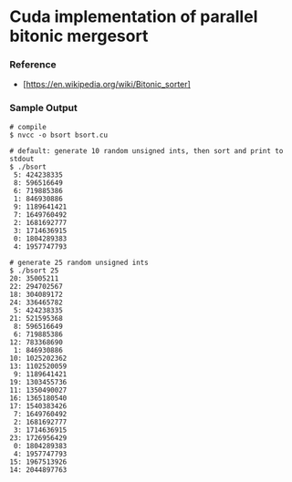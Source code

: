 # Cuda implementation of parallel bitonic mergesort

### Reference
- [https://en.wikipedia.org/wiki/Bitonic_sorter]


### Sample Output
```
# compile
$ nvcc -o bsort bsort.cu

# default: generate 10 random unsigned ints, then sort and print to stdout
$ ./bsort
 5: 424238335
 8: 596516649
 6: 719885386
 1: 846930886
 9: 1189641421
 7: 1649760492
 2: 1681692777
 3: 1714636915
 0: 1804289383
 4: 1957747793

# generate 25 random unsigned ints
$ ./bsort 25
20: 35005211
22: 294702567
18: 304089172
24: 336465782
 5: 424238335
21: 521595368
 8: 596516649
 6: 719885386
12: 783368690
 1: 846930886
10: 1025202362
13: 1102520059
 9: 1189641421
19: 1303455736
11: 1350490027
16: 1365180540
17: 1540383426
 7: 1649760492
 2: 1681692777
 3: 1714636915
23: 1726956429
 0: 1804289383
 4: 1957747793
15: 1967513926
14: 2044897763
```
